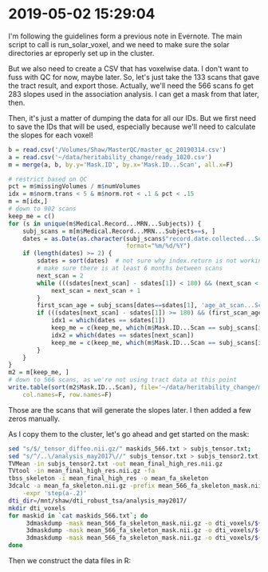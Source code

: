 # 2019-05-02 15:29:04

I'm following the guidelines form a previous note in Evernote. The main script
to call is run_solar_voxel, and we need to make sure the solar directories ar
eproperly set up in the cluster.

But we also need to create a CSV that has voxelwise data. I don't want to fuss
with QC for now, maybe later. So, let's just take the 133 scans that gave the
tract result, and export those. Actually, we'll need the 566 scans fo get 283
slopes used in the association analysis. I can get a mask from that later, then.

Then, it's just a matter of dumping the data for all our IDs. But we first need
to save the IDs that will be used, especially because we'll need to calculate
the slopes for each voxel!

```r
b = read.csv('/Volumes/Shaw/MasterQC/master_qc_20190314.csv')
a = read.csv('~/data/heritability_change/ready_1020.csv')
m = merge(a, b, by.y='Mask.ID', by.x='Mask.ID...Scan', all.x=F)

# restrict based on QC
pct = m$missingVolumes / m$numVolumes
idx = m$norm.trans < 5 & m$norm.rot < .1 & pct < .15
m = m[idx,]
# down to 902 scans
keep_me = c()
for (s in unique(m$Medical.Record...MRN...Subjects)) {
    subj_scans = m[m$Medical.Record...MRN...Subjects==s, ]
    dates = as.Date(as.character(subj_scans$"record.date.collected...Scan"),
                                 format="%m/%d/%Y")
    if (length(dates) >= 2) {
        sdates = sort(dates)  # not sure why index.return is not working...
        # make sure there is at least 6 months between scans
        next_scan = 2
        while (((sdates[next_scan] - sdates[1]) < 180) && (next_scan < length(sdates))) {
            next_scan = next_scan + 1
        }
        first_scan_age = subj_scans[dates==sdates[1], 'age_at_scan...Scan...Subjects']
        if (((sdates[next_scan] - sdates[1]) >= 180) && (first_scan_age < 26)) {
            idx1 = which(dates == sdates[1])
            keep_me = c(keep_me, which(m$Mask.ID...Scan == subj_scans[idx1, 'Mask.ID...Scan']))
            idx2 = which(dates == sdates[next_scan])
            keep_me = c(keep_me, which(m$Mask.ID...Scan == subj_scans[idx2, 'Mask.ID...Scan']))
        }
    }
}
m2 = m[keep_me, ]
# down to 566 scans, as we're not using tract data at this point
write.table(sort(m2$Mask.ID...Scan), file='~/data/heritability_change/maskids_566.txt',
    col.names=F, row.names=F)
```

Those are the scans that will generate the slopes later. I then added a few
zeros manually.

As I copy them to the cluster, let's go ahead and get started on the mask:

```bash
sed "s/$/_tensor_diffeo.nii.gz/" maskids_566.txt > subjs_tensor.txt;
sed "s/^/..\/analysis_may2017\//" subjs_tensor.txt > subjs_tensor2.txt;
TVMean -in subjs_tensor2.txt -out mean_final_high_res.nii.gz
TVtool -in mean_final_high_res.nii.gz -fa
tbss_skeleton -i mean_final_high_res -o mean_fa_skeleton
3dcalc -a mean_fa_skeleton.nii.gz -prefix mean_566_fa_skeleton_mask.nii.gz \
    -expr 'step(a-.2)'
dti_dir=/mnt/shaw/dti_robust_tsa/analysis_may2017/
mkdir dti_voxels
for maskid in `cat maskids_566.txt`; do
     3dmaskdump -mask mean_566_fa_skeleton_mask.nii.gz -o dti_voxels/${maskid}_fa.txt ${dti_dir}/${maskid}_tensor_diffeo_fa.nii.gz;
     3dmaskdump -mask mean_566_fa_skeleton_mask.nii.gz -o dti_voxels/${maskid}_ad.txt ${dti_dir}/${maskid}_tensor_diffeo_ad.nii.gz;
     3dmaskdump -mask mean_566_fa_skeleton_mask.nii.gz -o dti_voxels/${maskid}_rd.txt ${dti_dir}/${maskid}_tensor_diffeo_rd.nii.gz;
done
```

Then we construct the data files in R:

<!-- ```r
pheno = read.csv('~/data/baseline_prediction/dti_gf_08152018_263timeDiff12mo.csv')
nvox=12022
for (m in c('fa', 'ad', 'rd')) {
     print(m)
     dti_data = matrix(nrow=nrow(pheno), ncol=nvox)
     for (s in 1:nrow(dti_data)) {
          a = read.table(sprintf('~/data/baseline_prediction/dti_voxels/%04d_%s.txt',pheno[s,]$mask.id, m))
          dti_data[s, ] = a[,4]
     }
     dti_data = cbind(pheno$mask.id, dti_data)
     cnames = c('mask.id', sapply(1:nvox, function(d) sprintf('v%05d', d)))
     colnames(dti_data) = cnames
     write.csv(dti_data, file=sprintf('~/data/baseline_prediction/dti_%s_voxelwise_n263_08152018.csv', m), row.names=F)
}
``` -->

<!-- ```r
clin = read.csv('~/data/heritability_change/clinical_03132019.csv')
df = mergeOnClosestDate(m2, clin, unique(m2$Medical.Record...MRN...Subjects),
                         x.date='record.date.collected...Scan',
                         x.id='Medical.Record...MRN...Subjects')
b = read.csv('~/data/heritability_change/jhu_tracts_1020.csv')
tract_names = colnames(b)[2:ncol(b)]
df2 = merge(df, b, by.x='Mask.ID...Scan', by.y='id')

library(MASS)
mres = df2
mres$SX_HI = as.numeric(as.character(mres$SX_hi))
mres$SX_inatt = as.numeric(as.character(mres$SX_inatt))
for (t in tract_names) {
    print(t)
    fm_str = sprintf('%s ~', t)
    fm_str = paste(fm_str,
                   'norm.rot + I(norm.rot^2) + norm.trans + I(norm.trans^2) +',
                   'missingVolumes')
    res.lm <- lm(as.formula(fm_str), data = mres, na.action=na.exclude)
    step <- stepAIC(res.lm, direction = "both", trace = F)
    mres[, t] = residuals(step)
}
res = c()
for (s in unique(mres$Medical.Record...MRN...Subjects)) {
    idx = which(mres$Medical.Record...MRN...Subjects == s)
    row = c(s, unique(mres[idx, 'Sex...Subjects']))
    for (t in tract_names) {
        if (sum(is.na(mres[idx, t])) > 0) {
            # if any of the tract values is NA, make the slope NA
            row = c(row, NA)
        } else {
            fm_str = sprintf('%s ~ age_at_scan...Scan...Subjects', t)
           fit = lm(as.formula(fm_str), data=mres[idx, ], na.action=na.exclude)
           row = c(row, coefficients(fit)[2])
        }
    }
    for (t in c('SX_inatt', 'SX_HI')) {
        fm_str = sprintf('%s ~ age_at_scan...Scan...Subjects', t)
        fit = lm(as.formula(fm_str), data=mres[idx, ], na.action=na.exclude)
        row = c(row, coefficients(fit)[2])
    }
    # grabbing inatt and HI at baseline
    base_DOA = which.min(mres[idx, 'age_at_scan...Scan...Subjects'])
    row = c(row, mres[idx[base_DOA], 'SX_inatt'])
    row = c(row, mres[idx[base_DOA], 'SX_HI'])
    # DX1 is DSMV definition, DX2 will make SX >=4 as ADHD
    if (mres[idx[base_DOA], 'age_at_scan...Scan...Subjects'] < 16) {
        if ((row[length(row)] >= 6) || (row[length(row)-1] >= 6)) {
            DX = 'ADHD'
        } else {
            DX = 'NV'
        }
    } else {
        if ((row[length(row)] >= 5) || (row[length(row)-1] >= 5)) {
            DX = 'ADHD'
        } else {
            DX = 'NV'
        }
    }
    if ((row[length(row)] >= 4) || (row[length(row)-1] >= 4)) {
        DX2 = 'ADHD'
    } else {
        DX2 = 'NV'
    }
    row = c(row, DX)
    row = c(row, DX2)
    res = rbind(res, row)
}
colnames(res) = c('ID', 'sex', tract_names, c('SX_inatt', 'SX_HI',
                                              'inatt_baseline',
                                              'HI_baseline', 'DX', 'DX2'))

# and remove outliers
for (t in tract_names) {
    mydata = as.numeric(res[, t])
    # identifying outliers
    ul = mean(mydata) + 3 * sd(mydata)
    ll = mean(mydata) - 3 * sd(mydata)
    bad_subjs = c(which(mydata < ll), which(mydata > ul))

    # remove within-tract outliers
    res[bad_subjs, t] = NA
}
write.csv(res, file='~/data/heritability_change/dti_JHUtracts_residNoSex_OLS_naSlopes283.csv',
          row.names=F, na='', quote=F)
```
 -->


